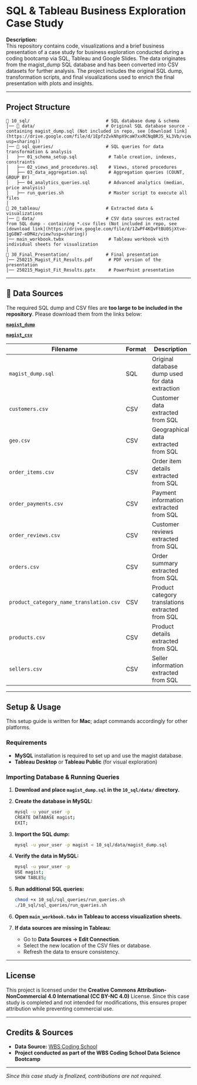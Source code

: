 # SQL & Tableau Business Exploration Case Study

**Description:**  
This repository contains code, visualizations and a brief business presentation of a case study for business exploration conducted during a coding bootcamp via SQL, Tableau and Google Slides. The data originates from the magist_dump SQL database and has been converted into CSV datasets for further analysis. The project includes the original SQL dump, transformation scripts, and final visualizations used to enrich the final presentation with plots and insights.

---

## Project Structure

```
📂 10_sql/                             # SQL database dump & schema
│── 📁 data/                           # Original SQL database source - containing magist_dump.sql (Not included in repo, see [download link](https://drive.google.com/file/d/1EpfzZvkNhpX9caW7xxRCNqBRJ5_kL3Vb/view?usp=sharing))
│── 📁 sql_queries/                    # SQL queries for data transformation & analysis
│   ├── 01_schema_setup.sql            # Table creation, indexes, constraints
│   ├── 02_views_and_procedures.sql    # Views, stored procedures
│   ├── 03_data_aggregation.sql        # Aggregation queries (COUNT, GROUP BY)
│   ├── 04_analytics_queries.sql       # Advanced analytics (median, price analysis)
│   ├── run_queries.sh                 # Master script to execute all files
│
📂 20_tableau/                         # Extracted data & visualizations
│── 📁 data/                           # CSV data sources extracted from SQL dump - containing *.csv files (Not included in repo, see [download link](https://drive.google.com/file/d/1ZwPF4KQvFtBU0SjXtve-1gG8W7-eDM4z/view?usp=sharing))
│── main_workbook.twbx                 # Tableau workbook with individual sheets for visualization
│
📂 30_Final_Presentation/              # Final presentation
│── 250215_Magist_Fit_Results.pdf      # PDF version of the presentation
│── 250215_Magist_Fit_Results.pptx     # PowerPoint presentation
```

---

## 📂 Data Sources

The required SQL dump and CSV files are **too large to be included in the repository**. Please download them from the links below:

**[`magist_dump`](https://drive.google.com/file/d/1EpfzZvkNhpX9caW7xxRCNqBRJ5_kL3Vb/view?usp=sharing)**

**[`magist_csv`](https://drive.google.com/file/d/1ZwPF4KQvFtBU0SjXtve-1gG8W7-eDM4z/view?usp=sharing)**

| Filename                            | Format  | Description                                  |
| ------------------------------------ | ------- | -------------------------------------------- |
| `magist_dump.sql`                    | SQL     | Original database dump used for data extraction  |
| `customers.csv`                      | CSV     | Customer data extracted from SQL                 |
| `geo.csv`                            | CSV     | Geographical data extracted from SQL             |
| `order_items.csv`                    | CSV     | Order item details extracted from SQL            |
| `order_payments.csv`                 | CSV     | Payment information extracted from SQL           |
| `order_reviews.csv`                  | CSV     | Customer reviews extracted from SQL              |
| `orders.csv`                         | CSV     | Order summary extracted from SQL                 |
| `product_category_name_translation.csv` | CSV | Product category translations extracted from SQL |
| `products.csv`                       | CSV     | Product details extracted from SQL               |
| `sellers.csv`                        | CSV     | Seller information extracted from SQL            |

---

## Setup & Usage

This setup guide is written for **Mac**; adapt commands accordingly for other platforms.

### Requirements

- **MySQL** installation is required to set up and use the magist database.
- **Tableau Desktop** or **Tableau Public** (for visual exploration)

### Importing Database & Running Queries

1. **Download and place `magist_dump.sql` in the `10_sql/data/` directory.**
   
3. **Create the database in MySQL:**

   ```sh
   mysql -u your_user -p
   CREATE DATABASE magist;
   EXIT;
   ```

4. **Import the SQL dump:**

   ```sh
   mysql -u your_user -p magist < 10_sql/data/magist_dump.sql
   ```

5. **Verify the data in MySQL:**

   ```sh
   mysql -u your_user -p
   USE magist;
   SHOW TABLES;
   ```

6. **Run additional SQL queries:**

   ```sh
   chmod +x 10_sql/sql_queries/run_queries.sh
   ./10_sql/sql_queries/run_queries.sh
   ```

7. **Open `main_workbook.twbx` in Tableau to access visualization sheets.**

8. **If data sources are missing in Tableau:**
   - Go to **Data Sources → Edit Connection**.
   - Select the new location of the CSV files or database.
   - Refresh the data to ensure consistency.

---

## License

This project is licensed under the **Creative Commons Attribution-NonCommercial 4.0 International (CC BY-NC 4.0)** License. Since this case study is completed and not intended for modifications, this ensures proper attribution while preventing commercial use.

---

## Credits & Sources

- **Data Source:** [WBS Coding School](https://www.wbscodingschool.com/)
- **Project conducted as part of the WBS Coding School Data Science Bootcamp**

---

*Since this case study is finalized, contributions are not required.*
